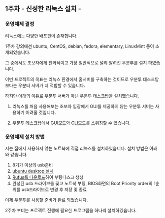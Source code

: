 ## 1주차 - 신성한 리눅스 설치 -
### 운영체제 결정

리눅스에는 다양한 배포판이 존재합니다.

1주차 강의에선 ubuntu, CentOS, debian, fedora, elementary, LinuxMint 등이 소개되었습니다.

그 중에서도 초보자에게 친화적이고 가장 일반적으로 널리 알려진 우분투를 설치 하였습니다.

이번 프로젝트의 목표는 리눅스 환경에서 홈서버를 구축하는 것이므로 우분투 데스크탑 보다는 우분터 서버가 더 적합할 수 있습니다.

하지만 아래의 이유로 우분투 서버가 아닌 우분투 데스크탑을 설치했습니다.

1. 리눅스를 처음 사용해보는 초보자 입장에서 GUI를 제공하지 않는 우분투 서버는 사용하기 어려울 것입니다.

2. [우분투 데스크탑에서 GUI모드와 CLI모드를 스위칭할 수 있습니다.](https://son1004007.tistory.com/56)

### 운영체제 설치 방법

저는 집에서 사용하지 않는 노트북에 직접 리눅스를 설치하였습니다. 설치 방법은 아래와 같습니다.

1. 8기가 이상의 usb준비
2. [ubuntu desktop 설치](https://ubuntu.com/download/desktop)
3. [Rufus를 다운로드](https://rufus.ie/ko/#google_vignette)하여 부팅디스크 생성
4. 완성된 usb 드라이브를 꽂고 노트북 부팅, BIOS화면의 Boot Priority order의 1순위를 usb드라이브로 변경 후 저장 및 종료

이제 우분투를 사용할 준비가 완료 되었습니다.

2주차 부터는 프로젝트 진행에 필요한 프로그램을 하나씩 설치하겠습니다.

